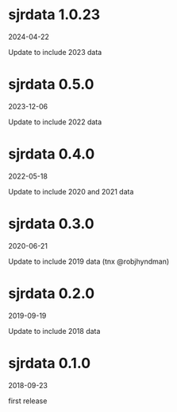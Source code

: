 # sjrdata 1.0.23

2024-04-22

Update to include 2023 data 

# sjrdata 0.5.0

2023-12-06

Update to include 2022 data 

# sjrdata 0.4.0

2022-05-18

Update to include 2020 and 2021 data 

# sjrdata 0.3.0

2020-06-21

Update to include 2019 data (tnx @robjhyndman)

# sjrdata 0.2.0

2019-09-19

Update to include 2018 data 


# sjrdata 0.1.0

2018-09-23

first release



